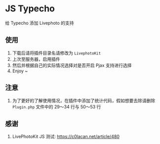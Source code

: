 # JS Typecho 
给 Typecho 添加 Livephoto 的支持

## 使用
1. 下载后请将插件目录名请修改为 `LivephotoKit`
2. 上次至服务器，启用插件
3. 然后并根据自己的实际情况选择对是否开启 Pjax 支持进行选择
4. Enjoy ~

## 注意
1. 为了更好的了解使用情况，在插件中添加了统计代码，假如想要去除请删除 `Plugin.php` 文件中的 29～34 行与 50～53 行

## 感谢
1. LivePhotoKit JS 测试: https://c0lacan.net/article/480
